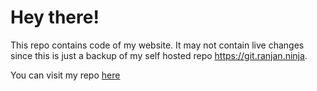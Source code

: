 # Hey there!

This repo contains code of my website. It may not contain live changes since this is just a backup of my self hosted repo https://git.ranjan.ninja.

You can visit my repo [here](https://ranjan.ninja)
